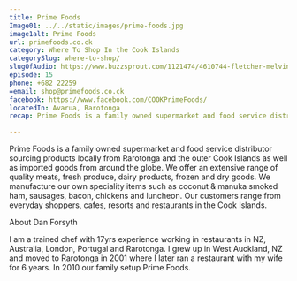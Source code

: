 ```yaml
---
title: Prime Foods
Image01: ../../static/images/prime-foods.jpg
image1alt: Prime Foods
url: primefoods.co.ck
category: Where To Shop In the Cook Islands
categorySlug: where-to-shop/
slugOfAudio: https://www.buzzsprout.com/1121474/4610744-fletcher-melvin-island-craft.mp3
episode: 15
phone: +682 22259
=email: shop@primefoods.co.ck
facebook: https://www.facebook.com/COOKPrimeFoods/
locatedIn: Avarua, Rarotonga
recap: Prime Foods is a family owned supermarket and food service distributor sourcing products locally from Rarotonga and the outer Cook Islands as well as imported goods from around the globe.

---
```

Prime Foods is a family owned supermarket and food service distributor sourcing products locally from Rarotonga and the outer Cook Islands as well as imported goods from around the globe. We offer an extensive range of quality meats, fresh produce, dairy products, frozen and dry goods.  We manufacture our own speciality items such as coconut & manuka smoked ham, sausages, bacon, chickens and luncheon. Our customers range from everyday shoppers, cafes, resorts and restaurants in the Cook Islands.

About Dan Forsyth

I am a trained chef with 17yrs experience working in restaurants in NZ, Australia, London, Portugal and Rarotonga.  I grew up in West Auckland, NZ and moved to Rarotonga in 2001 where I later ran a restaurant with my wife for 6 years.  In 2010 our family setup Prime Foods.


